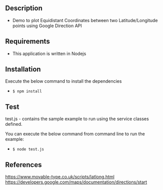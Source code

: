 ## Description
- Demo to plot Equidistant Coordinates between two Latitude/Longitude points using Google Direction API

## Requirements
- This application is written in Nodejs

## Installation
Execute the below command to install the dependencies
- `$ npm install`

## Test
test.js - contains the sample example to run using the service classes defined. 

You can execute the below command from command line to run the example:  
- `$ node test.js`


## References
https://www.movable-type.co.uk/scripts/latlong.html
https://developers.google.com/maps/documentation/directions/start
